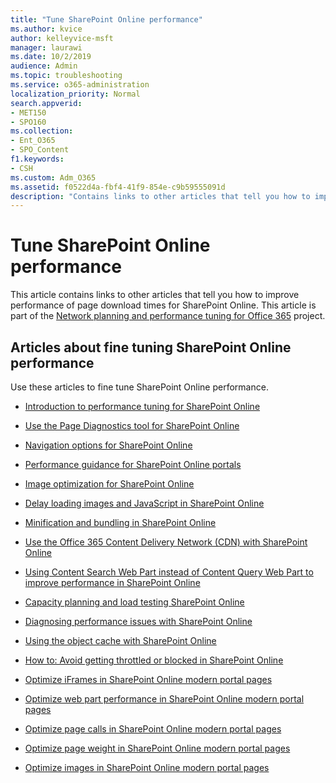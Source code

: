 ```yaml
---
title: "Tune SharePoint Online performance"
ms.author: kvice
author: kelleyvice-msft
manager: laurawi
ms.date: 10/2/2019
audience: Admin
ms.topic: troubleshooting
ms.service: o365-administration
localization_priority: Normal
search.appverid:
- MET150
- SPO160
ms.collection: 
- Ent_O365
- SPO_Content
f1.keywords:
- CSH
ms.custom: Adm_O365
ms.assetid: f0522d4a-fbf4-41f9-854e-c9b59555091d
description: "Contains links to other articles that tell you how to improve performance of page download times for SharePoint Online."
---
```


# Tune SharePoint Online performance

This article contains links to other articles that tell you how to improve performance of page download times for SharePoint Online. This article is part of the [Network planning and performance tuning for Office 365](https://aka.ms/tune) project.

## Articles about fine tuning SharePoint Online performance

Use these articles to fine tune SharePoint Online performance.
  
- [Introduction to performance tuning for SharePoint Online](introduction-to-performance-tuning-for-sharepoint-online.md)

- [Use the Page Diagnostics tool for SharePoint Online](page-diagnostics-for-spo.md)

- [Navigation options for SharePoint Online](navigation-options-for-sharepoint-online.md)

- [Performance guidance for SharePoint Online portals](https://docs.microsoft.com/sharepoint/dev/solution-guidance/portal-performance)

- [Image optimization for SharePoint Online](image-optimization-for-sharepoint-online.md)

- [Delay loading images and JavaScript in SharePoint Online](delay-loading-images-and-javascript-in-sharepoint-online.md)

- [Minification and bundling in SharePoint Online](minification-and-bundling-in-sharepoint-online.md)

- [Use the Office 365 Content Delivery Network (CDN) with SharePoint Online](use-microsoft-365-cdn-with-spo.md)

- [Using Content Search Web Part instead of Content Query Web Part to improve performance in SharePoint Online](using-content-search-web-part-instead-of-content-query-web-part-to-improve-perfo.md)

- [Capacity planning and load testing SharePoint Online](capacity-planning-and-load-testing-sharepoint-online.md)

- [Diagnosing performance issues with SharePoint Online](diagnosing-performance-issues-with-sharepoint-online.md)

- [Using the object cache with SharePoint Online](using-the-object-cache-with-sharepoint-online.md)

- [How to: Avoid getting throttled or blocked in SharePoint Online](https://msdn.microsoft.com/library/office/dn889829.aspx)

- [Optimize iFrames in SharePoint Online modern portal pages](modern-iframe-optimization.md)

- [Optimize web part performance in SharePoint Online modern portal pages](modern-web-part-optimization.md)

- [Optimize page calls in SharePoint Online modern portal pages](modern-page-call-optimization.md)

- [Optimize page weight in SharePoint Online modern portal pages](modern-page-weight-optimization.md)

- [Optimize images in SharePoint Online modern portal pages](modern-image-optimization.md)
